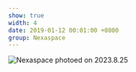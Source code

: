 ```yaml
---
show: true
width: 4
date: 2019-01-12 00:01:00 +0800
group: Nexaspace
---
```

<div>
    <img src="{{ 'assets/images/friends/nexaspace-logo.png' | relative_url }}" class="img-fluid>
</div>

<div>
    <img data-src="{{ 'assets/images/friends/nexaspace.jpg' | relative_url }}" class="lazy w-100 rounded" src="{{ '/assets/images/empty_300x200.png' | relative_url }}" data-toggle="tooltip" data-placement="top" title="Nexaspace photoed on 2023.8.25">
</div>

